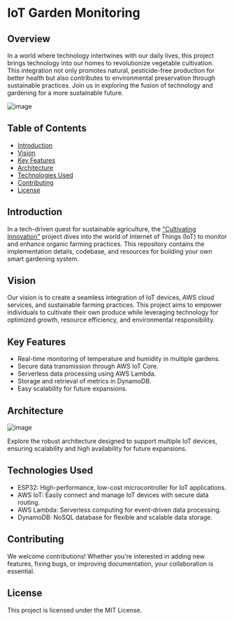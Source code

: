 # IoT Garden Monitoring

## Overview

In a world where technology intertwines with our daily lives, this project brings technology into our homes to revolutionize vegetable cultivation. This integration not only promotes natural, pesticide-free production for better health but also contributes to environmental preservation through sustainable practices. Join us in exploring the fusion of technology and gardening for a more sustainable future.

![image](https://github.com/hugosrc/iot-garden-monitoring/assets/68757329/588f5051-9d5c-46fb-9060-533e9ebc23f4)

## Table of Contents

- [Introduction](#introduction)
- [Vision](#vision)
- [Key Features](#key-features)
- [Architecture](#architecture)
- [Technologies Used](#technologies-used)
- [Contributing](#contributing)
- [License](#license)

## Introduction

In a tech-driven quest for sustainable agriculture, the ["Cultivating Innovation"](https://medium.com/@hugosrc/cultivo-conectado-do-conceito-%C3%A0-realidade-de-um-sistema-iot-para-monitoramento-agr%C3%ADcola-1f537af61b5b) project dives into the world of Internet of Things (IoT) to monitor and enhance organic farming practices. This repository contains the implementation details, codebase, and resources for building your own smart gardening system.

## Vision

Our vision is to create a seamless integration of IoT devices, AWS cloud services, and sustainable farming practices. This project aims to empower individuals to cultivate their own produce while leveraging technology for optimized growth, resource efficiency, and environmental responsibility.

## Key Features

- Real-time monitoring of temperature and humidity in multiple gardens.
- Secure data transmission through AWS IoT Core.
- Serverless data processing using AWS Lambda.
- Storage and retrieval of metrics in DynamoDB.
- Easy scalability for future expansions.

## Architecture

![image](https://github.com/hugosrc/iot-garden-monitoring/assets/68757329/a6bd79cc-920a-4f84-9145-15bd8b22faa0)

Explore the robust architecture designed to support multiple IoT devices, ensuring scalability and high availability for future expansions.

## Technologies Used

- ESP32: High-performance, low-cost microcontroller for IoT applications.
- AWS IoT: Easily connect and manage IoT devices with secure data routing.
- AWS Lambda: Serverless computing for event-driven data processing.
- DynamoDB: NoSQL database for flexible and scalable data storage.

## Contributing

We welcome contributions! Whether you're interested in adding new features, fixing bugs, or improving documentation, your collaboration is essential.

## License

This project is licensed under the MIT License.
